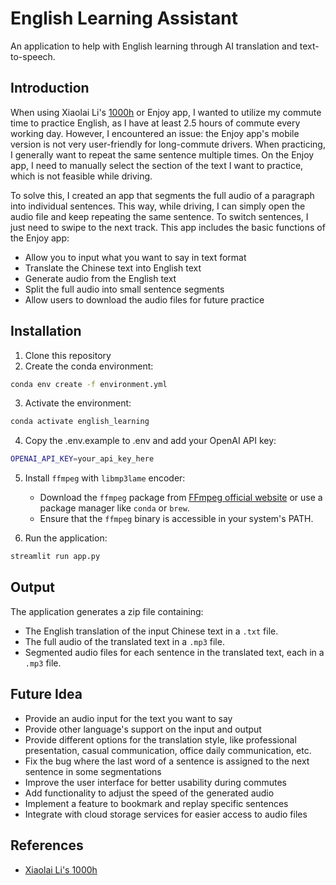 # English Learning Assistant

An application to help with English learning through AI translation and text-to-speech.

## Introduction

When using Xiaolai Li's [1000h](https://www.1000h.org) or Enjoy app, I wanted to utilize my commute time to practice English, as I have at least 2.5 hours of commute every working day. However, I encountered an issue: the Enjoy app's mobile version is not very user-friendly for long-commute drivers. When practicing, I generally want to repeat the same sentence multiple times. On the Enjoy app, I need to manually select the section of the text I want to practice, which is not feasible while driving.

To solve this, I created an app that segments the full audio of a paragraph into individual sentences. This way, while driving, I can simply open the audio file and keep repeating the same sentence. To switch sentences, I just need to swipe to the next track. This app includes the basic functions of the Enjoy app:

- Allow you to input what you want to say in text format
- Translate the Chinese text into English text
- Generate audio from the English text
- Split the full audio into small sentence segments
- Allow users to download the audio files for future practice

## Installation

1. Clone this repository
2. Create the conda environment:
```bash
conda env create -f environment.yml
```

3. Activate the environment:
```bash
conda activate english_learning
```

4. Copy the .env.example to .env and add your OpenAI API key:
```bash
OPENAI_API_KEY=your_api_key_here
```

5. Install `ffmpeg` with `libmp3lame` encoder:
   - Download the `ffmpeg` package from [FFmpeg official website](https://ffmpeg.org/download.html) or use a package manager like `conda` or `brew`.
   - Ensure that the `ffmpeg` binary is accessible in your system's PATH.

6. Run the application:
```bash
streamlit run app.py
```

## Output

The application generates a zip file containing:
- The English translation of the input Chinese text in a `.txt` file.
- The full audio of the translated text in a `.mp3` file.
- Segmented audio files for each sentence in the translated text, each in a `.mp3` file.

## Future Idea

- Provide an audio input for the text you want to say
- Provide other language's support on the input and output
- Provide different options for the translation style, like professional presentation, casual communication, office daily communication, etc.
- Fix the bug where the last word of a sentence is assigned to the next sentence in some segmentations
- Improve the user interface for better usability during commutes
- Add functionality to adjust the speed of the generated audio
- Implement a feature to bookmark and replay specific sentences
- Integrate with cloud storage services for easier access to audio files

## References

- [Xiaolai Li's 1000h](https://www.1000h.org)
